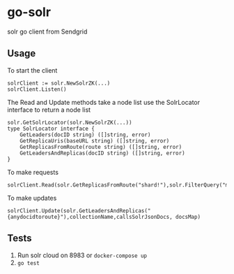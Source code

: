 # go-solr
solr go client from Sendgrid

## Usage
To start the client
```
solrClient := solr.NewSolrZK(...)
solrClient.Listen()
```
The Read and Update methods take a node list use the SolrLocator interface to return a node list

```
solr.GetSolrLocator(solr.NewSolrZK(...))
type SolrLocator interface {
	GetLeaders(docID string) ([]string, error)
	GetReplicaUris(baseURL string) ([]string, error)
	GetReplicasFromRoute(route string) ([]string, error)
	GetLeadersAndReplicas(docID string) ([]string, error)
}
```


To make requests
```
solrClient.Read(solr.GetReplicasFromRoute("shard!"),solr.FilterQuery("myfield:test"),solr.Route("shardkey!"))
```
To make updates
```
solrClient.Update(solr.GetLeadersAndReplicas("{anydocidtoroute}"),collectionName,callsSolrJsonDocs, docsMap)
```

## Tests
1. Run solr cloud on 8983 or `docker-compose up`
2. ``` go test ```